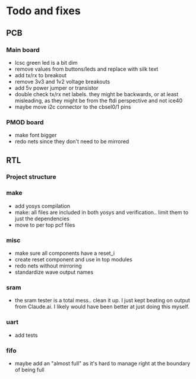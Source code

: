 # Todo and fixes

## PCB

### Main board

- lcsc green led is a bit dim
- remove values from buttons/leds and replace with silk text
- add tx/rx to breakout
- remove 3v3 and 1v2 voltage breakouts
- add 5v power jumper or transistor
- double check tx/rx net labels. they might be backwards, or at
  least misleading, as they might be from the ftdi perspective
  and not ice40
- maybe move i2c connector to the cbsel0/1 pins

### PMOD board

- make font bigger
- redo nets since they don't need to be mirrored

## RTL

### Project structure

### make

- add yosys compilation
- make: all files are included in both yosys and verification.. limit them to just
  the dependencies
- move to per top pcf files

### misc

- make sure all components have a reset_i
- create reset component and use in top modules
- redo nets without mirroring
- standardize wave output names

### sram

- the sram tester is a total mess.. clean it up. I just kept beating on output
  from Claude.ai. I likely would have been better at just doing this myself.

### uart

- add tests

### fifo

- maybe add an "almost full" as it's hard to manage right
  at the boundary of being full
